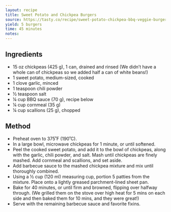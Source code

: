 ```yaml
---
layout: recipe
title: Sweet Potato and Chickpea Burgers
source: https://tasty.co/recipe/sweet-potato-chickpea-bbq-veggie-burgers
yield: 5 burgers
time: 45 minutes
notes: 
---
```


## Ingredients
- 15 oz chickpeas (425 g), 1 can, drained and rinsed (We didn’t have a whole can of chickpeas so we added half a can of white beans!)
- 1 sweet potato, medium-sized, cooked
- 1 clove garlic, minced
- 1 teaspoon chili powder
- ½ teaspoon salt
- ¼ cup BBQ sauce (70 g), recipe below
- ¼ cup cornmeal (35 g)
- ¼ cup scallions (25 g), chopped

## Method
- Preheat oven to 375˚F (190˚C).
- In a large bowl, microwave chickpeas for 1 minute, or until softened.
- Peel the cooked sweet potato, and add it to the bowl of chickpeas, along with the garlic, chili powder, and salt. Mash until chickpeas are finely mashed. Add cornmeal and scallions, and set aside.
- Add barbecue sauce to the mashed chickpea mixture and mix until thoroughly combined.
- Using a ½ cup (120 ml) measuring cup, portion 5 patties from the mixture. Place onto a lightly greased parchment-lined sheet pan.
- Bake for 40 minutes, or until firm and browned, flipping over halfway through. (We grilled them on the stove over high heat for 5 mins on each side and then baked them for 10 mins, and they were great!)
- Serve with the remaining barbecue sauce and favorite fixins.
